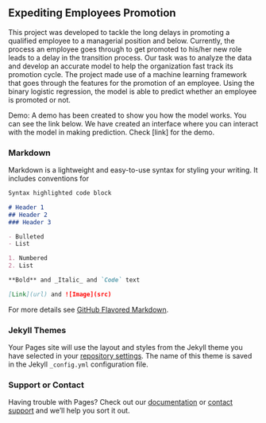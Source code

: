 ## Expediting Employees Promotion

This project was developed to tackle the long delays in promoting a qualified employee to a managerial position and below. Currently, the process an employee goes through to get promoted to his/her new role leads to a delay in the transition process. Our task was to analyze the data and develop an accurate model to help the organization fast track its promotion cycle. The project made use of a machine learning framework that goes through the features for the promotion of an employee. Using the binary logistic regression, the model is able to predict whether an employee is promoted or not.

Demo:
A demo has been created to show you how the model works. You can see the link below. We have created an interface where you can interact with the model in making prediction.
Check [link] for the demo.

### Markdown

Markdown is a lightweight and easy-to-use syntax for styling your writing. It includes conventions for

```markdown
Syntax highlighted code block

# Header 1
## Header 2
### Header 3

- Bulleted
- List

1. Numbered
2. List

**Bold** and _Italic_ and `Code` text

[Link](url) and ![Image](src)
```

For more details see [GitHub Flavored Markdown](https://guides.github.com/features/mastering-markdown/).

### Jekyll Themes

Your Pages site will use the layout and styles from the Jekyll theme you have selected in your [repository settings](https://github.com/Allaye/Expediting_Employees_Promotion/settings). The name of this theme is saved in the Jekyll `_config.yml` configuration file.

### Support or Contact

Having trouble with Pages? Check out our [documentation](https://docs.github.com/categories/github-pages-basics/) or [contact support](https://github.com/contact) and we’ll help you sort it out.
